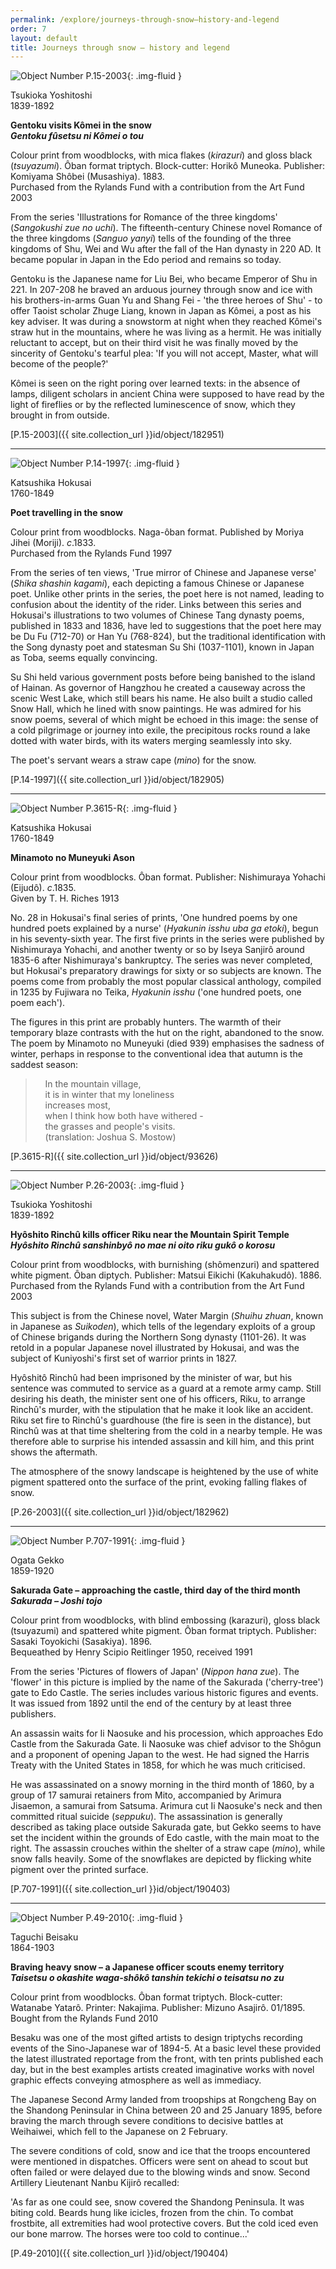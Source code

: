 ```yaml
---
permalink: /explore/journeys-through-snow–history-and-legend
order: 7
layout: default
title: Journeys through snow – history and legend
---
```



![Object Number P.15-2003]({{site.baseurl}}/images/P.15-2003.jpg){: .img-fluid }

Tsukioka Yoshitoshi  
1839-1892

**Gentoku visits Kômei in the snow**  
**_Gentoku fûsetsu ni Kômei o tou_**

Colour print from woodblocks, with mica flakes (_kirazuri_) and gloss black (_tsuyazumi_). Ôban format triptych. Block-cutter: Horikô Muneoka. Publisher: Komiyama Shôbei (Musashiya). 1883.  
Purchased from the Rylands Fund with a contribution from the Art Fund 2003

From the series 'Illustrations for Romance of the three kingdoms' (_Sangokushi zue no uchi_). The fifteenth-century Chinese novel Romance of the three kingdoms (_Sanguo yanyi_) tells of the founding of the three kingdoms of Shu, Wei and Wu after the fall of the Han dynasty in 220 AD. It became popular in Japan in the Edo period and remains so today.

Gentoku is the Japanese name for Liu Bei, who became Emperor of Shu in 221. In 207-208 he braved an arduous journey through snow and ice with his brothers-in-arms Guan Yu and Shang Fei - 'the three heroes of Shu' - to offer Taoist scholar Zhuge Liang, known in Japan as Kômei, a post as his key adviser. It was during a snowstorm at night when they reached Kômei's straw hut in the mountains, where he was living as a hermit. He was initially reluctant to accept, but on their third visit he was finally moved by the sincerity of Gentoku's tearful plea: 'If you will not accept, Master, what will become of the people?'

Kômei is seen on the right poring over learned texts: in the absence of lamps, diligent scholars in ancient China were supposed to have read by the light of fireflies or by the reflected luminescence of snow, which they brought in from outside.

[P.15-2003]({{ site.collection_url }}id/object/182951)



* * *

![Object Number P.14-1997]({{site.baseurl}}/images/P.14-1997.jpg){: .img-fluid }

Katsushika Hokusai  
1760-1849

**Poet travelling in the snow**

Colour print from woodblocks. Naga-ôban format. Published by Moriya Jihei (Moriji). _c_.1833.  
Purchased from the Rylands Fund 1997

From the series of ten views, 'True mirror of Chinese and Japanese verse' (_Shika shashin kagami_), each depicting a famous Chinese or Japanese poet. Unlike other prints in the series, the poet here is not named, leading to confusion about the identity of the rider. Links between this series and Hokusai's illustrations to two volumes of Chinese Tang dynasty poems, published in 1833 and 1836, have led to suggestions that the poet here may be Du Fu (712-70) or Han Yu (768-824), but the traditional identification with the Song dynasty poet and statesman Su Shi (1037-1101), known in Japan as Toba, seems equally convincing.

Su Shi held various government posts before being banished to the island of Hainan. As governor of Hangzhou he created a causeway across the scenic West Lake, which still bears his name. He also built a studio called Snow Hall, which he lined with snow paintings. He was admired for his snow poems, several of which might be echoed in this image: the sense of a cold pilgrimage or journey into exile, the precipitous rocks round a lake dotted with water birds, with its waters merging seamlessly into sky.

The poet's servant wears a straw cape (_mino_) for the snow.

[P.14-1997]({{ site.collection_url }}id/object/182905)

* * *


![Object Number P.3615-R]({{site.baseurl}}/images/P.3615-R.jpg){: .img-fluid }

Katsushika Hokusai  
1760-1849

**Minamoto no Muneyuki Ason**

Colour print from woodblocks. Ôban format. Publisher: Nishimuraya Yohachi (Eijudô). _c_.1835.  
Given by T. H. Riches 1913

No. 28 in Hokusai's final series of prints, 'One hundred poems by one hundred poets explained by a nurse' (_Hyakunin isshu uba ga etoki_), begun in his seventy-sixth year. The first five prints in the series were published by Nishimuraya Yohachi, and another twenty or so by Iseya Sanjirô around 1835-6 after Nishimuraya's bankruptcy. The series was never completed, but Hokusai's preparatory drawings for sixty or so subjects are known. The poems come from probably the most popular classical anthology, compiled in 1235 by Fujiwara no Teika, _Hyakunin isshu_ ('one hundred poets, one poem each').

The figures in this print are probably hunters. The warmth of their temporary blaze contrasts with the hut on the right, abandoned to the snow. The poem by Minamoto no Muneyuki (died 939) emphasises the sadness of winter, perhaps in response to the conventional idea that autumn is the saddest season:

>    In the mountain village,  
    it is in winter that my loneliness  
    increases most,  
    when I think how both have withered -  
    the grasses and people's visits.  
    (translation: Joshua S. Mostow)

[P.3615-R]({{ site.collection_url }}id/object/93626)

* * *

![Object Number P.26-2003]({{site.baseurl}}/images/P.26-2003.jpg){: .img-fluid }

Tsukioka Yoshitoshi  
1839-1892

**Hyôshito Rinchû kills officer Riku near the Mountain Spirit Temple**  
**_Hyôshito Rinchû sanshinbyô no mae ni oito riku gukô o korosu_**

Colour print from woodblocks, with burnishing (shômenzuri) and spattered white pigment. Ôban diptych. Publisher: Matsui Eikichi (Kakuhakudô). 1886.  
Purchased from the Rylands Fund with a contribution from the Art Fund 2003

This subject is from the Chinese novel, Water Margin (_Shuihu zhuan_, known in Japanese as _Suikoden_), which tells of the legendary exploits of a group of Chinese brigands during the Northern Song dynasty (1101-26). It was retold in a popular Japanese novel illustrated by Hokusai, and was the subject of Kuniyoshi's first set of warrior prints in 1827.

Hyôshitô Rinchû had been imprisoned by the minister of war, but his sentence was commuted to service as a guard at a remote army camp. Still desiring his death, the minister sent one of his officers, Riku, to arrange Rinchû's murder, with the stipulation that he make it look like an accident. Riku set fire to Rinchû's guardhouse (the fire is seen in the distance), but Rinchû was at that time sheltering from the cold in a nearby temple. He was therefore able to surprise his intended assassin and kill him, and this print shows the aftermath.

The atmosphere of the snowy landscape is heightened by the use of white pigment spattered onto the surface of the print, evoking falling flakes of snow.

[P.26-2003]({{ site.collection_url }}id/object/182962)

* * *

![Object Number P.707-1991]({{site.baseurl}}/images/P.707-1991.jpg){: .img-fluid }

Ogata Gekko  
1859-1920

**Sakurada Gate – approaching the castle, third day of the third month**  
**_Sakurada – Joshi tojo_**

Colour print from woodblocks, with blind embossing (karazuri), gloss black (tsuyazumi) and spattered white pigment. Ôban format triptych. Publisher: Sasaki Toyokichi (Sasakiya). 1896.  
Bequeathed by Henry Scipio Reitlinger 1950, received 1991

From the series 'Pictures of flowers of Japan' (_Nippon hana zue_). The 'flower' in this picture is implied by the name of the Sakurada ('cherry-tree') gate to Edo Castle. The series includes various historic figures and events. It was issued from 1892 until the end of the century by at least three publishers.

An assassin waits for Ii Naosuke and his procession, which approaches Edo Castle from the Sakurada Gate. Ii Naosuke was chief advisor to the Shôgun and a proponent of opening Japan to the west. He had signed the Harris Treaty with the United States in 1858, for which he was much criticised.

He was assassinated on a snowy morning in the third month of 1860, by a group of 17 samurai retainers from Mito, accompanied by Arimura Jisaemon, a samurai from Satsuma. Arimura cut Ii Naosuke's neck and then committed ritual suicide (_seppuku_). The assassination is generally described as taking place outside Sakurada gate, but Gekko seems to have set the incident within the grounds of Edo castle, with the main moat to the right. The assassin crouches within the shelter of a straw cape (_mino_), while snow falls heavily. Some of the snowflakes are depicted by flicking white pigment over the printed surface.

[P.707-1991]({{ site.collection_url }}id/object/190403)

* * *


 ![Object Number P.49-2010]({{site.baseurl}}/images/P.49-2010.jpg){: .img-fluid }

Taguchi Beisaku  
1864-1903

**Braving heavy snow – a Japanese officer scouts enemy territory**  
**_Taisetsu o okashite waga-shôkô tanshin tekichi o teisatsu no zu_**

Colour print from woodblocks. Ôban format triptych. Block-cutter: Watanabe Yatarô. Printer: Nakajima. Publisher: Mizuno Asajirô. 01/1895.  
Bought from the Rylands Fund 2010

Besaku was one of the most gifted artists to design triptychs recording events of the Sino-Japanese war of 1894-5. At a basic level these provided the latest illustrated reportage from the front, with ten prints published each day, but in the best examples artists created imaginative works with novel graphic effects conveying atmosphere as well as immediacy.

The Japanese Second Army landed from troopships at Rongcheng Bay on the Shandong Peninsular in China between 20 and 25 January 1895, before braving the march through severe conditions to decisive battles at Weihaiwei, which fell to the Japanese on 2 February.

The severe conditions of cold, snow and ice that the troops encountered were mentioned in dispatches. Officers were sent on ahead to scout but often failed or were delayed due to the blowing winds and snow. Second Artillery Lieutenant Nanbu Kijirô recalled:

'As far as one could see, snow covered the Shandong Peninsula. It was biting cold. Beards hung like icicles, frozen from the chin. To combat frostbite, all extremities had wool protective covers. But the cold iced even our bone marrow. The horses were too cold to continue...'

[P.49-2010]({{ site.collection_url }}id/object/190404)

